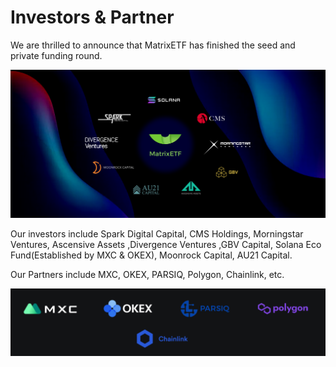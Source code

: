 # Investors & Partner

We are thrilled to announce that MatrixETF has finished the seed and private funding round.

![MatrixETF Investors](../.gitbook/assets/matrixetf-investors.png)

Our investors include Spark Digital Capital, CMS Holdings, Morningstar Ventures, Ascensive Assets ,Divergence Ventures ,GBV Capital, Solana Eco Fund\(Established by MXC & OKEX\), Moonrock Capital, AU21 Capital. 

Our Partners include MXC, OKEX, PARSIQ, Polygon, Chainlink, etc.

![MatrixETF Partners](../.gitbook/assets/matrixetf-partners.png)

